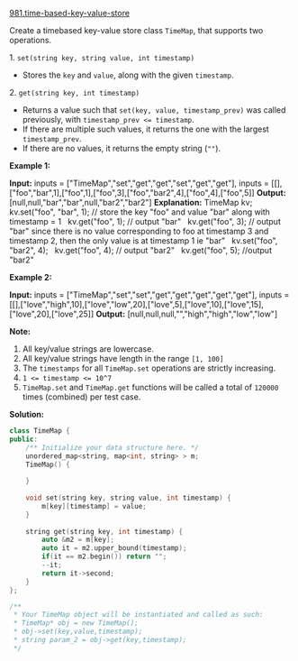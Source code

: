 [981.time-based-key-value-store](https://leetcode.com/problems/time-based-key-value-store/)  

Create a timebased key-value store class `TimeMap`, that supports two operations.

1\. `set(string key, string value, int timestamp)`

*   Stores the `key` and `value`, along with the given `timestamp`.

2\. `get(string key, int timestamp)`

*   Returns a value such that `set(key, value, timestamp_prev)` was called previously, with `timestamp_prev <= timestamp`.
*   If there are multiple such values, it returns the one with the largest `timestamp_prev`.
*   If there are no values, it returns the empty string (`""`).

**Example 1:**

**Input:** inputs = \["TimeMap","set","get","get","set","get","get"\], inputs = \[\[\],\["foo","bar",1\],\["foo",1\],\["foo",3\],\["foo","bar2",4\],\["foo",4\],\["foo",5\]\]
**Output:** \[null,null,"bar","bar",null,"bar2","bar2"\]
**Explanation:** TimeMap kv;   
kv.set("foo", "bar", 1); // store the key "foo" and value "bar" along with timestamp = 1   
kv.get("foo", 1);  // output "bar"   
kv.get("foo", 3); // output "bar" since there is no value corresponding to foo at timestamp 3 and timestamp 2, then the only value is at timestamp 1 ie "bar"   
kv.set("foo", "bar2", 4);   
kv.get("foo", 4); // output "bar2"   
kv.get("foo", 5); //output "bar2" 

**Example 2:**

**Input:** inputs = \["TimeMap","set","set","get","get","get","get","get"\], inputs = \[\[\],\["love","high",10\],\["love","low",20\],\["love",5\],\["love",10\],\["love",15\],\["love",20\],\["love",25\]\]
**Output:** \[null,null,null,"","high","high","low","low"\]

**Note:**

1.  All key/value strings are lowercase.
2.  All key/value strings have length in the range `[1, 100]`
3.  The `timestamps` for all `TimeMap.set` operations are strictly increasing.
4.  `1 <= timestamp <= 10^7`
5.  `TimeMap.set` and `TimeMap.get` functions will be called a total of `120000` times (combined) per test case.  



**Solution:**  

```cpp
class TimeMap {
public:
    /** Initialize your data structure here. */
    unordered_map<string, map<int, string> > m;
    TimeMap() {
        
    }
    
    void set(string key, string value, int timestamp) {
        m[key][timestamp] = value;
    }
    
    string get(string key, int timestamp) {
        auto &m2 = m[key];
        auto it = m2.upper_bound(timestamp);
        if(it == m2.begin()) return "";
        --it;
        return it->second;
    }
};

/**
 * Your TimeMap object will be instantiated and called as such:
 * TimeMap* obj = new TimeMap();
 * obj->set(key,value,timestamp);
 * string param_2 = obj->get(key,timestamp);
 */
```
      
